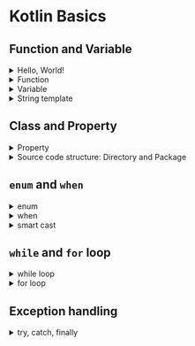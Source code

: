 # Kotlin Basics

## Function and Variable
<details>
    <summary>Hello, World!</summary>
    
```kotlin
fun main(args: Array<String>) {
    println("Hello, world!")
}
```

- Parameter's type comes after parameter name
- No need to put function inside a class
- Semicolon(;) is optional
</details>

<details>
    <summary>Function</summary>
    
```kotlin
fun max(a: Int, b: Int): Int {
    return if (a > b) a else b
}
```

- Kotlin's `if` is an **expression** not a statement. (`if`, `when`, `try` are also expressions in Kotlin)

```kotlin
fun max(a: Int, b: Int): Int = if (a > b) a else b
```

- Function body can be expressed by either block body or expression body
</details>

<details>
    <summary>Variable</summary>
    
```kotlin
val answer = 42
val answer2: Int = 45
var answer3 = 49
```

- `val`: immutable reference. equivalent to Java's `final` variable
- `var`: mutable reference. equivalent to Java's regular variable
</details>

<details>
    <summary>String template</summary>
    
```kotlin
val value = 12
"Hi, $value"
"Hi, " + value // equivalent
"Hi, ${value}" // better practice to wrap with bracket
"Hi, ${value + 4}" // expressions are welcomed
```

</details>

## Class and Property
<details>
    <summary>Property</summary>
    
- In Java, field and accessor methods(getter, setter) are referred as property

```kotlin
class Person (
    val name: String,
    var isMarried: Boolean
)
```

- Kotlin internally generates getter, setter methods like Java
- `val` corresponds to read only field (private field, only getter)
- `var` corresponds to writable field (private field, getter and setter)

```kotlin
class Rectangle(val height: Int, val width: Int) {
    val isSquare: Boolean
        get() {
            return height == width
        }
}
```

- You can also define custom accessor methods

</details>
<details>
    <summary>Source code structure: Directory and Package</summary>
    
```kotlin
package geometry.shapes

import java.util.Random

class Rectangle(val height: Int, val width: Int) {
    val isSquare: Boolean
        get() {
            return height == width
        }
}
```

- In Kotlin, it is not forced to manage directory accroding to package names unlike Java
- You can also put as many classes you want into one file
- It would be still a good practice to follow Java's convention
</details>

## `enum` and `when`
<details>
    <summary>enum</summary>
    
```kotlin
enum class Color {
    RED, ORANGE, YELLOW, GREEN, BLUE, INDIGO, VIOLET
}
```

```kotlin
enum class Color(val r: Int, val g: Int, val b: Int) {
    RED(255, 0, 0), GREEN(0, 255, 0), BLUE(0, 0, 255);  // notice there is a semicolon

    fun rgb() = (r * 256 + g) * 256 + b
}
```

</details>

<details>
    <summary>when</summary>
    
```kotlin
fun getGrade(color: Color) = 
    when (color) {
        Color.RED, Color.ORANGE, Color.YELLOW -> "A"
        Color.GREEN -> "B"
        Color.INDIGO -> "C"
        else -> "F"
    }
```

- Kotlin's `when` is similar to Java's `switch`
- `when` is an expression

```kotlin
fun getSomething(color: Color) = 
    when {
        color == Color.RED -> "hot"
        color == Color.BLUE -> "cold"
        else -> {
            1+2
            "not sure"
        }
    }
```

- it is also possible to use when with no parameter
- it is also possible to use a block. In this case, `when` is evaluated to last expression's value
- notice that `==` compares equality of two operands in Kotlin, not identity like in Java

</details>

<details>
    <summary>smart cast</summary>
    
```kotlin
interface Expr
class Num(val value: Int) : Expr
class Sum(val left: Expr, val right: Expr) : Expr

fun eval(e: Expr): Int {
    if (e is Num) {
        val n = e as Num // No need to explicitly cast to Num
        return n.value
    }
    if (e is Sum) {
        return eval(e.right) + eval(e.left)
    }
    throw IllegalArgumentException("Unknown expression)
}
```

- Kotlin's `as` is similar to Java's `instanceof`, but it smartly cast into the specified type


</details>


## `while` and `for` loop
<details>
    <summary>while loop</summary>
    
```kotlin
while (condition) {
    /*...*/
}
```
```kotlin
do {
    /*...*/
} while (condition)
```

</details>

<details>
    <summary>for loop</summary>
    
```kotlin
for (i in 1..100) { // 1 to 100(inclusive)
    /*...*/
}
```
```kotlin
for (i in 1 until 100) { // 1 to 100(exclusive)
    /*...*/
}
```
```kotlin
for (i in 100 downTo 1 step 2) {
    /*...*/
}
```
```kotlin
val map = TreeMap<Int, String>()
for ((key, value) in map) { // destructuring
    /*...*/
}
```

- cf) `in` can also be used to determine whether value is in the certain range or not. (e.g. `3 in 4..6`, `3 !in 4..6`)

</details>


## Exception handling


<details>
    <summary>try, catch, finally</summary>
    
```kotlin
fun readNumber(reader: BufferedReader): Int? {
    try {
        val line = reader.readLine()
        return Integer.parseInt(line)
    }
    catch (e: NumberFormatException) {
        return null
    }
    finally {
        reader.close()
    }
}
```

- Unlike Java, there is no need to explicitly handle cheched exception (i.e. In Java, it is forced to either catch it or declare with `throws` keyword in function signature)
- `try` is also an expression

</details>